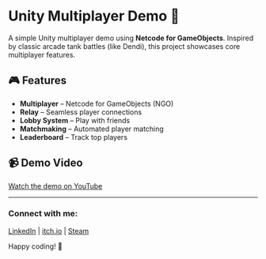 # Unity Multiplayer Demo 🚀

A simple Unity multiplayer demo using **Netcode for GameObjects**. Inspired by classic arcade tank battles (like Dendi), this project showcases core multiplayer features.

## 🎮 Features
- **Multiplayer** – Netcode for GameObjects (NGO)
- **Relay** – Seamless player connections
- **Lobby System** – Play with friends
- **Matchmaking** – Automated player matching
- **Leaderboard** – Track top players

## 📹 Demo Video
[Watch the demo on YouTube](https://www.youtube.com/watch?v=VZLNZL2KI-g&ab_channel=DreamerLastRo)

---

### Connect with me:
[LinkedIn](https://www.linkedin.com/in/timur-shamilov-ba5ab41ba/) | [itch.io](https://itch.io) | [Steam](https://store.steampowered.com)

Happy coding! 🎯

